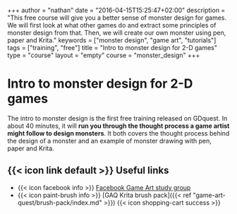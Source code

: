 +++
author = "nathan"
date = "2016-04-15T15:25:47+02:00"
description = "This free course will give you a better sense of monster design for games. We will first look at what other games do and extract some principles of monster design from that. Then, we will create our own monster using pen, paper and Krita."
keywords = ["monster design", "game art", "tutorials"]
tags = ["training", "free"]
title = "Intro to monster design for 2-D games"
type = "course"
layout = "empty"
course = "monster_design"
+++

<!-- CURRENTLY SET TO EMPTY LAYOUT! -->

# Intro to monster design for 2-D games

The intro to monster design is the first free training released on GDquest. In about 40 minutes, it will **run you through the thought process a game artist might follow to design monsters**. It both covers the thought process behind the design of a monster and an example of monster drawing with pen, paper and Krita.

## {{< icon link default >}} Useful links

- {{< icon facebook info >}} [Facebook Game Art study group](https://www.facebook.com/groups/GameArtQuest/)
- {{< icon paint-brush info >}} [GAQ Krita brush pack]({{< ref "game-art-quest/brush-pack/index.md" >}}) {{< icon shopping-cart success >}}
